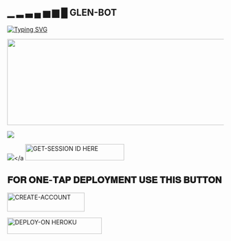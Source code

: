 ## ▁ ▂ ▃ ▄ ▅ ▆ █  GLEN-BOT

[![Typing SVG](https://readme-typing-svg.herokuapp.com?font=Rockstar-ExtraBold&size=30&pause=1000&color=pink&center=true&vCenter=true&width=350&height=50&lines=`🔥GLEN🔥+𝗕𝗢𝗧+`)](https://git.io/typing-svg)

<p align="centre"><img src="https://files.catbox.moe/rx9ww0.jpg" width="900" height="200" />

<a><img src='https://i.imgur.com/LyHic3i.gif'/></a>


<a><img src='https://i.imgur.com/LyHic3i.gif'/></a
<a href="https://lucky-id.onrender.com/pair"><img title="GET-SESSION ID HERE" src="https://img.shields.io/badge/GET-SESSION ID HERE-h?color=silver&style=for-the-badge&logo=Whatsapp" width="230" height="38.45"/></a></p>



## 𝐅𝐎𝐑 𝐎𝐍𝐄-𝐓𝐀𝐏 𝐃𝐄𝐏𝐋𝐎𝐘𝐌𝐄𝐍𝐓 𝐔𝐒𝐄 𝐓𝐇𝐈𝐒 𝐁𝐔𝐓𝐓𝐎𝐍
   
   <a href="https://signup.heroku.com/"><img title="CREATE-ACCOUNT" src="https://img.shields.io/badge/CREATE-ACCOUNT-h?color=blue&style=for-the-badge&logo=heroku" width="180" height="43.45"/></a></p>


 <a href="https://dashboard.heroku.com/new?template=https://github.com/glentech-hub/glentech"><img title="DEPLOY-ON HEROKU" src="https://img.shields.io/badge/DEPLOY-ON HEROKU-h?color=red&style=for-the-badge&logo=heroku" width="220" height="38.45"/></a></p>
